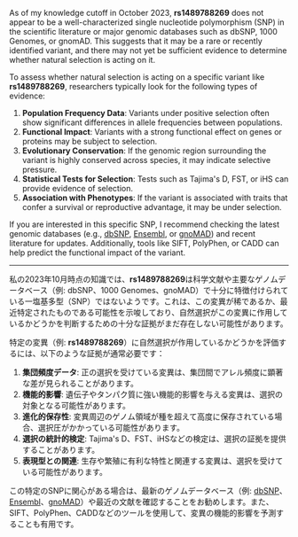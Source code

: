 As of my knowledge cutoff in October 2023, **rs1489788269** does not appear to be a well-characterized single nucleotide polymorphism (SNP) in the scientific literature or major genomic databases such as dbSNP, 1000 Genomes, or gnomAD. This suggests that it may be a rare or recently identified variant, and there may not yet be sufficient evidence to determine whether natural selection is acting on it.

To assess whether natural selection is acting on a specific variant like **rs1489788269**, researchers typically look for the following types of evidence:

1. **Population Frequency Data**: Variants under positive selection often show significant differences in allele frequencies between populations.
2. **Functional Impact**: Variants with a strong functional effect on genes or proteins may be subject to selection.
3. **Evolutionary Conservation**: If the genomic region surrounding the variant is highly conserved across species, it may indicate selective pressure.
4. **Statistical Tests for Selection**: Tests such as Tajima's D, FST, or iHS can provide evidence of selection.
5. **Association with Phenotypes**: If the variant is associated with traits that confer a survival or reproductive advantage, it may be under selection.

If you are interested in this specific SNP, I recommend checking the latest genomic databases (e.g., [dbSNP](https://www.ncbi.nlm.nih.gov/snp/), [Ensembl](https://www.ensembl.org/), or [gnoMAD](https://gnomad.broadinstitute.org/)) and recent literature for updates. Additionally, tools like SIFT, PolyPhen, or CADD can help predict the functional impact of the variant.

---

私の2023年10月時点の知識では、**rs1489788269**は科学文献や主要なゲノムデータベース（例: dbSNP、1000 Genomes、gnoMAD）で十分に特徴付けられている一塩基多型（SNP）ではないようです。これは、この変異が稀であるか、最近特定されたものである可能性を示唆しており、自然選択がこの変異に作用しているかどうかを判断するための十分な証拠がまだ存在しない可能性があります。

特定の変異（例: **rs1489788269**）に自然選択が作用しているかどうかを評価するには、以下のような証拠が通常必要です：

1. **集団頻度データ**: 正の選択を受けている変異は、集団間でアレル頻度に顕著な差が見られることがあります。
2. **機能的影響**: 遺伝子やタンパク質に強い機能的影響を与える変異は、選択の対象となる可能性があります。
3. **進化的保存性**: 変異周辺のゲノム領域が種を超えて高度に保存されている場合、選択圧がかかっている可能性があります。
4. **選択の統計的検定**: Tajima's D、FST、iHSなどの検定は、選択の証拠を提供することがあります。
5. **表現型との関連**: 生存や繁殖に有利な特性と関連する変異は、選択を受けている可能性があります。

この特定のSNPに関心がある場合は、最新のゲノムデータベース（例: [dbSNP](https://www.ncbi.nlm.nih.gov/snp/)、[Ensembl](https://www.ensembl.org/)、[gnoMAD](https://gnomad.broadinstitute.org/)）や最近の文献を確認することをお勧めします。また、SIFT、PolyPhen、CADDなどのツールを使用して、変異の機能的影響を予測することも有用です。